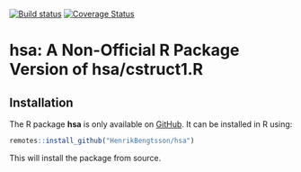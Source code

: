 <a href="https://travis-ci.org/HenrikBengtsson/hsa"><img src="https://travis-ci.org/HenrikBengtsson/hsa.svg" alt="Build status"></a> <a href="https://codecov.io/gh/HenrikBengtsson/hsa"><img src="https://codecov.io/gh/HenrikBengtsson/hsa/branch/master/graph/badge.svg" alt="Coverage Status"/></a>



# hsa: A Non-Official R Package Version of hsa/cstruct1.R


## Installation
The R package **hsa** is only available on [GitHub](https://github.com/HenrikBengtsson/hsa).  It can be installed in R using:
```r
remotes::install_github("HenrikBengtsson/hsa")
```
This will install the package from source.  

